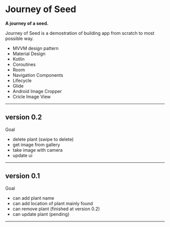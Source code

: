 # Journey of Seed
**A journey of a seed.**

Journey of Seed is a demostration of building app from scratch to most possible way.

- MVVM design pattern
- Material Design
- Kotlin
- Coroutines
- Room
- Navigation Components
- Lifecycle
- Glide
- Android Image Cropper
- Cricle Image View

---
## version 0.2
Goal
- delete plant (swipe to delete)
- get image from gallery
- take image with camera
- update ui

---
## version 0.1
Goal

- can add plant name
- can add location of plant mainly found
- can remove plant (finished at version 0.2)
- can update plant (pending)

---
